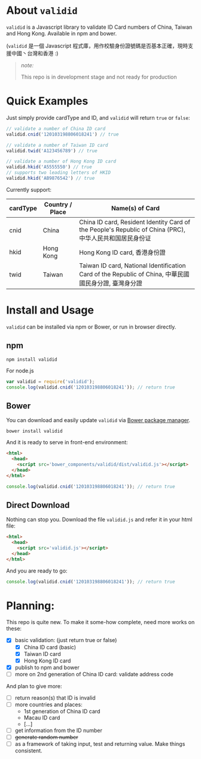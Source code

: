 # About `validid`

`validid` is a Javascript library to validate ID Card numbers of China, Taiwan and Hong Kong. Available in npm and bower.

\(`validid` 是一個 Javascript 程式庫，用作校驗身份證號碼是否基本正確，現時支援中國丶台灣和香港 :\)

> *note:*
>
> This repo is in development stage and not ready for production

# Quick Examples

Just simply provide cardType and ID, and `validid` will return `true` or `false`:

```js
// validate a number of China ID card
validid.cnid('120103198806018241') // true

// validate a number of Taiwan ID card
validid.twid('A123456789') // true

// validate a number of Hong Kong ID card
validid.hkid('A5555550') // true
// supports two leading letters of HKID
validid.hkid('AB9876542') // true
```

Currently support:

| cardType | Country / Place | Name(s) of Card |
| -------- | --------------- | --------------- |
| cnid | China     | China ID card, Resident Identity Card of the People's Republic of China (PRC), 中华人民共和国居民身份证 |
| hkid | Hong Kong | Hong Kong ID card, 香港身份證 |
| twid | Taiwan    | Taiwan ID card, National Identification Card of the Republic of China, 中華民國國民身分證, 臺灣身分證 |

# Install and Usage

`validid` can be installed via npm or Bower, or run in browser directly.

## npm

```shell
npm install validid
```

For node.js

```js
var validid = require('validid');
console.log(validid.cnid('120103198806018241')); // return true
```

## Bower

You can download and easily update `validid` via [Bower package manager](https://bower.io/).

```shell
bower install validid
```

And it is ready to serve in front-end environment:

```html
<html>
  <head>
    <script src='bower_components/validid/dist/validid.js'></script>
  </head>
</html>

```

```js
console.log(validid.cnid('120103198806018241')); // return true
```

## Direct Download

Nothing can stop you. Download the file `validid.js` and refer it in your html file:

```html
<html>
  <head>
    <script src='validid.js'></script>
  </head>
</html>
```

And you are ready to go:

```js
console.log(validid.cnid('120103198806018241')); // return true
```

# Planning:

This repo is quite new. To make it some-how complete, need more works on these:

- [x] basic validation: (just return true or false)
  - [x] China ID card (basic)
  - [x] Taiwan ID card
  - [x] Hong Kong ID card
- [x] publish to npm and bower
- [ ] more on 2nd generation of China ID card: validate address code

And plan to give more:

- [ ] return reason(s) that ID is invalid
- [ ] more countries and places:
  - 1st generation of China ID card
  - Macau ID card
  - \[...\]
- [ ] get information from the ID number
- [ ] ~~generate random number~~
- [ ] as a framework of taking input, test and returning value. Make things consistent.
